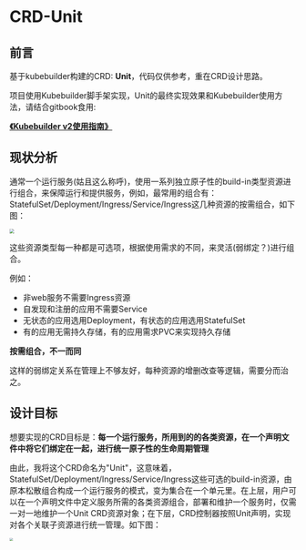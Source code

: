 # CRD-Unit

## 前言

基于kubebuilder构建的CRD: **Unit**，代码仅供参考，重在CRD设计思路。

项目使用Kubebuilder脚手架实现，Unit的最终实现效果和Kubebuilder使用方法，请结合gitbook食用:

 [**《Kubebuilder v2使用指南》**](https://blog.upweto.top/gitbooks/kubebuilder/)



## 现状分析

通常一个运行服务(姑且这么称呼)，使用一系列独立原子性的build-in类型资源进行组合，来保障运行和提供服务，例如，最常用的组合有：StatefulSet/Deployment/Ingress/Service/Ingress这几种资源的按需组合，如下图：

<img src="http://mycloudn.kokoerp.com/20200521172548.jpg" style="zoom:50%;" />

这些资源类型每一种都是可选项，根据使用需求的不同，来灵活(弱绑定？)进行组合。

例如：

- 非web服务不需要Ingress资源
- 自发现和注册的应用不需要Service
- 无状态的应用选用Deployment，有状态的应用选用StatefulSet
- 有的应用无需持久存储，有的应用需求PVC来实现持久存储

**按需组合，不一而同**

这样的弱绑定关系在管理上不够友好，每种资源的增删改查等逻辑，需要分而治之。



## 设计目标

想要实现的CRD目标是：**每一个运行服务，所用到的的各类资源，在一个声明文件中将它们绑定在一起，进行统一原子性的生命周期管理**

由此，我将这个CRD命名为"Unit"，这意味着，StatefulSet/Deployment/Ingress/Service/Ingress这些可选的build-in资源，由原本松散组合构成一个运行服务的模式，变为集合在一个单元里。在上层，用户可以在一个声明文件中定义服务所需的各类资源组合，部署和维护一个服务时，仅需一对一地维护一个Unit CRD资源对象；在下层，CRD控制器按照Unit声明，实现对各个关联子资源进行统一管理。如下图：

<img src="http://mycloudn.kokoerp.com/20200522103739.jpg" style="zoom:35%;" />


